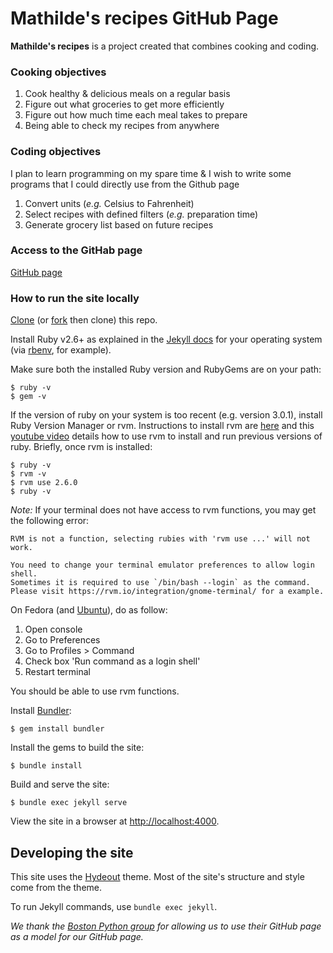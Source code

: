 # Mathilde's recipes GitHub Page

**Mathilde's recipes** is a project created that combines cooking and coding.

### Cooking objectives
1. Cook healthy & delicious meals on a regular basis
2. Figure out what groceries to get more efficiently
3. Figure out how much time each meal takes to prepare
4. Being able to check my recipes from anywhere 
 
### Coding objectives
I plan to learn programming on my spare time & I wish to write some programs that I could directly use from the Github page
1. Convert units (*e.g.* Celsius to Fahrenheit)
2. Select recipes with defined filters (*e.g.* preparation time) 
3. Generate grocery list based on future recipes

### Access to the GitHab page
 [GitHub page](https://mbonnemaison.github.io/Recipes/)

### How to run the site locally

[Clone](https://help.github.com/en/articles/cloning-a-repository) (or [fork](https://help.github.com/en/articles/about-forks) then clone) this repo.

Install Ruby v2.6+ as explained in the [Jekyll docs](https://jekyllrb.com/docs/installation/) for your operating system (via [rbenv](https://github.com/rbenv/rbenv), for example).

Make sure both the installed Ruby version and RubyGems are on your path:

```
$ ruby -v
$ gem -v
```

If the version of ruby on your system is too recent (e.g. version 3.0.1), install Ruby Version Manager or rvm. Instructions to install rvm are [here](https://rvm.io/rvm/install) and this [youtube video](https://www.youtube.com/watch?v=cQVb7fHFjSM) details how to use rvm to install and run previous versions of ruby. Briefly, once rvm is installed:
```
$ ruby -v
$ rvm -v
$ rvm use 2.6.0
$ ruby -v
```
*Note:*
If your terminal does not have access to rvm functions, you may get the following error:
```
RVM is not a function, selecting rubies with 'rvm use ...' will not work.

You need to change your terminal emulator preferences to allow login shell.
Sometimes it is required to use `/bin/bash --login` as the command.
Please visit https://rvm.io/integration/gnome-terminal/ for a example.
```
On Fedora (and [Ubuntu](https://stackoverflow.com/questions/23963018/rvm-is-not-a-function-selecting-rubies-with-rvm-use-will-not-work)), do as follow:
1. Open console
2. Go to Preferences
3. Go to Profiles > Command
4. Check box 'Run command as a login shell'
5. Restart terminal

You should be able to use rvm functions.

Install [Bundler](https://bundler.io/):

```
$ gem install bundler
```

Install the gems to build the site:

```
$ bundle install
```

Build and serve the site:

```
$ bundle exec jekyll serve
```

View the site in a browser at <http://localhost:4000>.

## Developing the site

This site uses the [Hydeout](https://fongandrew.github.io/hydeout/) theme. Most of the site's structure and style come from the theme.

To run Jekyll commands, use `bundle exec jekyll`.


*We thank the [Boston Python group](https://about.bostonpython.com) for allowing us to use their GitHub page as a model for our GitHub page.*
